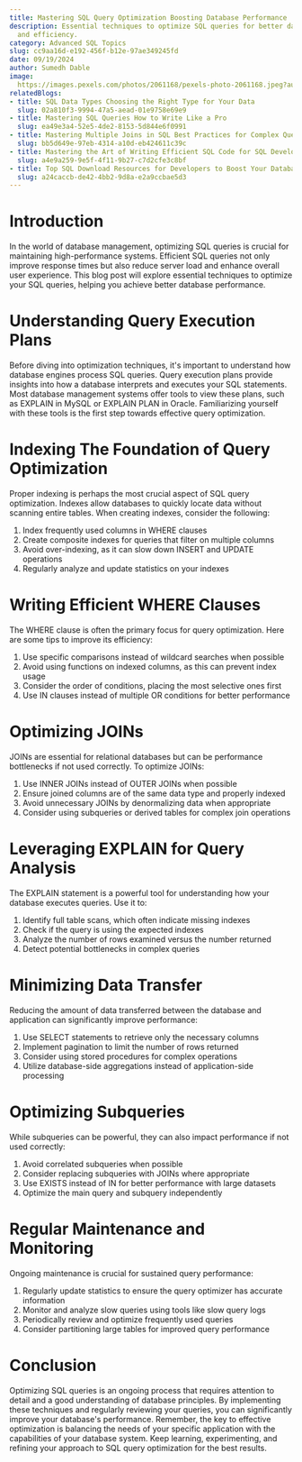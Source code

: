 ```yaml
---
title: Mastering SQL Query Optimization Boosting Database Performance
description: Essential techniques to optimize SQL queries for better database performance
  and efficiency.
category: Advanced SQL Topics
slug: cc9aa16d-e192-456f-b12e-97ae349245fd
date: 09/19/2024
author: Sumedh Dable
image: 
  https://images.pexels.com/photos/2061168/pexels-photo-2061168.jpeg?auto=compress&cs=tinysrgb&w=600
relatedBlogs:
- title: SQL Data Types Choosing the Right Type for Your Data
  slug: 02a810f3-9994-47a5-aead-01e9758e69e9
- title: Mastering SQL Queries How to Write Like a Pro
  slug: ea49e3a4-52e5-4de2-8153-5d844e6f0991
- title: Mastering Multiple Joins in SQL Best Practices for Complex Queries
  slug: bb5d649e-97eb-4314-a10d-eb424611c39c
- title: Mastering the Art of Writing Efficient SQL Code for SQL Developers
  slug: a4e9a259-9e5f-4f11-9b27-c7d2cfe3c8bf
- title: Top SQL Download Resources for Developers to Boost Your Database Skills
  slug: a24caccb-de42-4bb2-9d8a-e2a9ccbae5d3
---
```


# Introduction

In the world of database management, optimizing SQL queries is crucial for maintaining high-performance systems. Efficient SQL queries not only improve response times but also reduce server load and enhance overall user experience. This blog post will explore essential techniques to optimize your SQL queries, helping you achieve better database performance.

# Understanding Query Execution Plans

Before diving into optimization techniques, it's important to understand how database engines process SQL queries. Query execution plans provide insights into how a database interprets and executes your SQL statements. Most database management systems offer tools to view these plans, such as EXPLAIN in MySQL or EXPLAIN PLAN in Oracle. Familiarizing yourself with these tools is the first step towards effective query optimization.

# Indexing The Foundation of Query Optimization

Proper indexing is perhaps the most crucial aspect of SQL query optimization. Indexes allow databases to quickly locate data without scanning entire tables. When creating indexes, consider the following:

1. Index frequently used columns in WHERE clauses
2. Create composite indexes for queries that filter on multiple columns
3. Avoid over-indexing, as it can slow down INSERT and UPDATE operations
4. Regularly analyze and update statistics on your indexes

# Writing Efficient WHERE Clauses

The WHERE clause is often the primary focus for query optimization. Here are some tips to improve its efficiency:

1. Use specific comparisons instead of wildcard searches when possible
2. Avoid using functions on indexed columns, as this can prevent index usage
3. Consider the order of conditions, placing the most selective ones first
4. Use IN clauses instead of multiple OR conditions for better performance

# Optimizing JOINs

JOINs are essential for relational databases but can be performance bottlenecks if not used correctly. To optimize JOINs:

1. Use INNER JOINs instead of OUTER JOINs when possible
2. Ensure joined columns are of the same data type and properly indexed
3. Avoid unnecessary JOINs by denormalizing data when appropriate
4. Consider using subqueries or derived tables for complex join operations

# Leveraging EXPLAIN for Query Analysis

The EXPLAIN statement is a powerful tool for understanding how your database executes queries. Use it to:

1. Identify full table scans, which often indicate missing indexes
2. Check if the query is using the expected indexes
3. Analyze the number of rows examined versus the number returned
4. Detect potential bottlenecks in complex queries

# Minimizing Data Transfer

Reducing the amount of data transferred between the database and application can significantly improve performance:

1. Use SELECT statements to retrieve only the necessary columns
2. Implement pagination to limit the number of rows returned
3. Consider using stored procedures for complex operations
4. Utilize database-side aggregations instead of application-side processing

# Optimizing Subqueries

While subqueries can be powerful, they can also impact performance if not used correctly:

1. Avoid correlated subqueries when possible
2. Consider replacing subqueries with JOINs where appropriate
3. Use EXISTS instead of IN for better performance with large datasets
4. Optimize the main query and subquery independently

# Regular Maintenance and Monitoring

Ongoing maintenance is crucial for sustained query performance:

1. Regularly update statistics to ensure the query optimizer has accurate information
2. Monitor and analyze slow queries using tools like slow query logs
3. Periodically review and optimize frequently used queries
4. Consider partitioning large tables for improved query performance

# Conclusion

Optimizing SQL queries is an ongoing process that requires attention to detail and a good understanding of database principles. By implementing these techniques and regularly reviewing your queries, you can significantly improve your database's performance. Remember, the key to effective optimization is balancing the needs of your specific application with the capabilities of your database system. Keep learning, experimenting, and refining your approach to SQL query optimization for the best results.